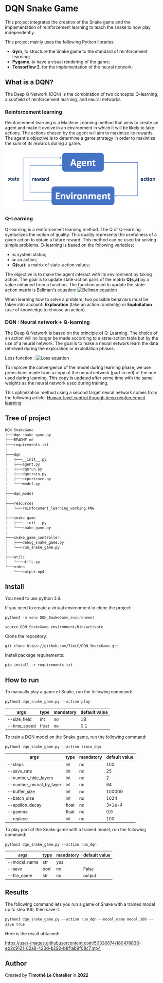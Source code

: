 # DQN Snake Game

This project integrates the creation of the Snake game and the implementation of reinforcement learning to teach the snake to how play independently.

This project mainly uses the following Python libraries:
* **Gym**, to structure the Snake game to the standard of reinforcement learning;
* **Pygame**, to have a visual rendering of the game;
* **Tensorflow 2**, for the implementation of the neural network;

## What is a DQN?

The Deep Q Network (DQN) is the combination of two concepts: Q-learning, a subfield of reinforcement learning, and neural networks.

### Reinforcement learning

Reinforcement learning is a Machine Learning method that aims to create an agent and make it evolve in an environment in which it will be likely to take actions.
The actions chosen by the agent will aim to maximize its rewards.
The agent's objective is to determine a game strategy in order to maximize the sum of its rewards during a game.

<img src="resources/reinfocement_learning_working.PNG" width="600">

### Q-Learning

Q-learning is a reinforcement learning method. The Q of Q-learning symbolizes the notion of quality.
This quality represents the usefulness of a given action to obtain a future reward.
This method can be used for solving simple problems. Q-learning is based on the following variables:
* **s**: system status;
* **a**: an action;
* **Q(s,a)**: a matrix of state-action values;

The objective is to make the agent interact with its environment by taking action.
The goal is to update state-action pairs of the matrix **Q(s,a)** by a value obtained from a function.
The function used to update the state-action matrix is Bellman's equation: ![Bellman equation](https://latex.codecogs.com/svg.image?Q(s,a)&space;=&space;r&space;&plus;&space;ymax_{a'}Q(s',a'))

When learning how to solve a problem, two possible behaviors must be taken into account: **Exploration** (take an action randomly) or **Exploitation** (use of knowledge to choose an action).

### DQN : Neural network + Q-learning

The Deep Q Network is based on the principle of Q-Learning. The choice of an action will no longer be made according to a state-action table but by the use of a neural network.
The goal is to make a neural network learn the data retrieved during the exploration or exploitation phases.

Loss function : <img src="https://latex.codecogs.com/svg.image?L&space;=&space;\mathbb{E}[({\color{Red}&space;r&plus;ymaxQ_{a'}(s',a')}-Q(s,a))^{2}]" title="Loss equation" />

To improve the convergence of the model during learning phase, we use predictions made from a copy of the neural network (part in red) of the one used during learning.
This copy is updated after some time with the same weights as the neural network used during training.

This optimization method using a second target neural network comes from the following article: [Human-level control through deep reinforcement learning](https://storage.googleapis.com/deepmind-media/dqn/DQNNaturePaper.pdf)

## Tree of project

```
DQN_SnakeGame
├───dqn_snake_game.py
├───README.md
├───requirements.txt
│
├───dqn
│   ├───__init__.py
│   ├───agent.py
│   ├───dqnrun.py
│   ├───dqntrain.py
│   ├───experience.py
│   └───model.py
│
├───dqn_model
│
├───resources
│   └───reinfocement_learning_working.PNG
│
├───snake_game
│   ├───__init__.py
│   └───snake_game.py
│
├───snake_game_controller
│   ├───debug_snake_game.py
│   └───run_snake_game.py
│
├───utils
│   └───utils.py
└───video
    └───output.mp4
```

## Install

You need to use python 3.9.

If you need to create a virtual environment to clone the project:

`python3 -m venv DQN_SnakeGame_environment `

`source DQN_SnakeGame_environment/bin/activate `

Clone the repository:

`git clone https://github.com/TimLC/DQN_SnakeGame.git`

Install package requirements:

`pip install -r requirements.txt `

## How to run

To manually play a game of Snake, run the following command:

`python3 dqn_snake_game.py --action play`

| args         | type  | mandatory | default value |
|--------------|-------|-----------|---------------|
| --size_field | int   | no        | 18            |
| --time_speed | float | no        | 0.1           |

To train a DQN model on the Snake game, run the following command:

`python3 dqn_snake_game.py --action train_dqn`

| args                     | type  | mandatory | default value |
|--------------------------|-------|-----------|---------------|
| --steps                  | int   | no        | 100           |
| --save_rate              | int   | no        | 25            |
| --number_hide_layers     | int   | no        | 2             |
| --number_neural_by_layer | int   | no        | 64            |
| --buffer_size            | int   | no        | 100000        |
| --batch_size             | int   | no        | 1024          |
| --epsilon_decay          | float | no        | 3*1e-4        |
| --gamma                  | float | no        | 0.9           |
| --replace                | int   | no        | 100           |

To play part of the Snake game with a trained model, run the following command:

`python3 dqn_snake_game.py --action run_dqn`

| args                  | type | mandatory | default value |
|-----------------------|------|-----------|---------------|
| --model_name          | str  | yes       |               |
| --save                | bool | no        | False         |
| --file_name           | str  | no        | output        |

## Results

The following command lets you run a game of Snake with a trained model up to step 100, then save it.

`python3 dqn_snake_game.py --action run_dqn --model_name model_100 --save True`

Here is the result obtained:

https://user-images.githubusercontent.com/50330674/180476836-eb2c9121-02a8-423d-b292-b8f1ab9f08c7.mp4

## Author

Created by **Timothé Le Chatelier** in **2022**

